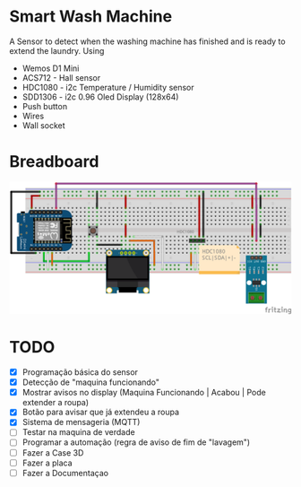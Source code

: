 # Smart Wash Machine
A Sensor to detect when the washing machine has finished and is ready to extend the laundry.
Using
- Wemos D1 Mini
- ACS712 - Hall sensor
- HDC1080 - i2c Temperature / Humidity sensor
- SDD1306 - i2c 0.96 Oled Display (128x64)
- Push button
- Wires
- Wall socket

# Breadboard
![Smart Wash Machine](https://github.com/kadu/SmartWashMachine/blob/main/docs/lavanderia_bb.png?raw=true)

# TODO
- [X] Programação básica do sensor
- [X] Detecção de "maquina funcionando"
- [X] Mostrar avisos no display (Maquina Funcionando | Acabou | Pode extender a roupa)
- [X] Botão para avisar que já extendeu a roupa
- [X] Sistema de mensageria (MQTT)
- [ ] Testar na maquina de verdade
- [ ] Programar a automação (regra de aviso de fim de "lavagem")
- [ ] Fazer a Case 3D
- [ ] Fazer a placa
- [ ] Fazer a Documentaçao
